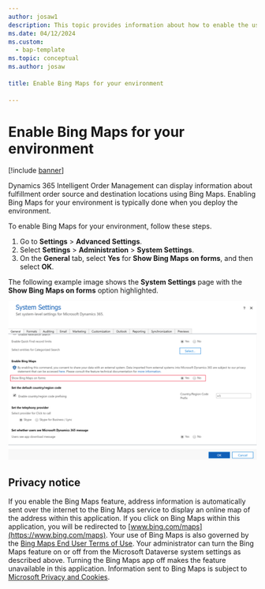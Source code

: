 ```yaml
---
author: josaw1
description: This topic provides information about how to enable the use of Bing Maps for your Dynamics 365 Intelligent Order Management environment.
ms.date: 04/12/2024
ms.custom: 
  - bap-template
ms.topic: conceptual
ms.author: josaw

title: Enable Bing Maps for your environment

---
```



# Enable Bing Maps for your environment

[!include [banner](includes/banner.md)]


Dynamics 365 Intelligent Order Management can display information about fulfillment order source and destination locations using Bing Maps. Enabling Bing Maps for your environment is typically done when you deploy the environment. 

To enable Bing Maps for your environment, follow these steps.

1.	Go to **Settings** > **Advanced Settings**.
2.	Select **Settings** > **Administration** > **System Settings**.
3.	On the **General** tab, select **Yes** for **Show Bing Maps on forms**, and then select **OK**.

The following example image shows the **System Settings** page with the **Show Bing Maps on forms** option highlighted.

![System Setting page with Show Bing Maps on forms option highlighted.](media/system-settings-show-bing-maps.png)

## Privacy notice
If you enable the Bing Maps feature, address information is automatically sent over the internet to the Bing Maps service to display an online map of the address within this application. If you click on Bing Maps within this application, you will be redirected to [www.bing.com/maps](https://www.bing.com/maps). Your use of Bing Maps is also governed by the [Bing Maps End User Terms of Use](https://go.microsoft.com/?linkid=9710837). Your administrator can turn the Bing Maps feature on or off from the Microsoft Dataverse system settings as described above.  Turning the Bing Maps app off makes the feature unavailable in this application. Information sent to Bing Maps is subject to [Microsoft Privacy and Cookies](https://go.microsoft.com/fwlink/p/?linkid=521839).
